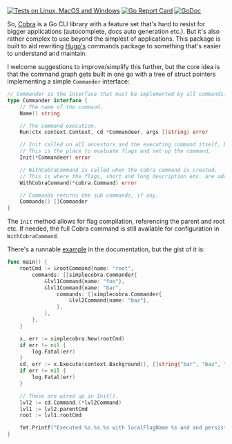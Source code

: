[![Tests on Linux, MacOS and Windows](https://github.com/bep/simplecobra/workflows/Test/badge.svg)](https://github.com/bep/simplecobra/actions?query=workflow:Test)
[![Go Report Card](https://goreportcard.com/badge/github.com/bep/simplecobra)](https://goreportcard.com/report/github.com/bep/simplecobra)
[![GoDoc](https://godoc.org/github.com/bep/simplecobra?status.svg)](https://godoc.org/github.com/bep/simplecobra)

So, [Cobra](https://github.com/spf13/cobra) is a Go CLI library with a feature set that's hard to resist for bigger applications (autocomplete, docs auto generation etc.). But it's also rather complex to use beyond the simplest of applications. This package is built to aid rewriting [Hugo's](https://github.com/gohugoio/hugo) commands package to something that's easier to understand and maintain.

I welcome suggestions to improve/simplify this further, but the core idea is that the command graph gets built in one go with a tree of struct pointers implementing a simple `Commander` interface:

```go
// Commander is the interface that must be implemented by all commands.
type Commander interface {
	// The name of the command.
	Name() string

	// The command execution.
	Run(ctx context.Context, cd *Commandeer, args []string) error

	// Init called on all ancestors and the executing command itself, before execution, starting from the root.
	// This is the place to evaluate flags and set up the command.
	Init(*Commandeer) error

	// WithCobraCommand is called when the cobra command is created.
	// This is where the flags, short and long description etc. are added.
	WithCobraCommand(*cobra.Command) error

	// Commands returns the sub commands, if any.
	Commands() []Commander
}
```

The `Init` method allows for flag compilation, referencing the parent and root etc. If needed, the full Cobra command is still available for configuration in `WithCobraCommand`.

There's a runnable [example](https://pkg.go.dev/github.com/bep/simplecobra#example-package) in the documentation, but the gist of it is:

```go
func main() {
	rootCmd := &rootCommand{name: "root",
		commands: []simplecobra.Commander{
			&lvl1Command{name: "foo"},
			&lvl1Command{name: "bar",
				commands: []simplecobra.Commander{
					&lvl2Command{name: "baz"},
				},
			},
		},
	}

	x, err := simplecobra.New(rootCmd)
	if err != nil {
		log.Fatal(err)
	}
	cd, err := x.Execute(context.Background(), []string{"bar", "baz", "--localFlagName", "baz_local", "--persistentFlagName", "baz_persistent"})
	if err != nil {
		log.Fatal(err)
	}

	// These are wired up in Init().
	lvl2 := cd.Command.(*lvl2Command)
	lvl1 := lvl2.parentCmd
	root := lvl1.rootCmd

	fmt.Printf("Executed %s.%s.%s with localFlagName %s and and persistentFlagName %s.\n", root.name, lvl1.name, lvl2.name, lvl2.localFlagName, root.persistentFlagName)
}
```
